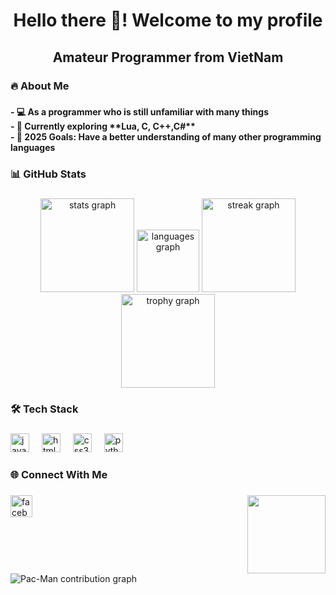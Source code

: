 <h1 align="center">Hello there 👋! Welcome to my profile</h1>

###

<h2 align="center">Amateur Programmer from VietNam</h2>

###

<h3 align="left">🔥 About Me</h3>

###

<h4 align="left">- 💻 As a programmer who is still unfamiliar with many things<br>- 🤖 Currently exploring **Lua, C, C++,C#**<br>- 🎯 2025 Goals: Have a better understanding of many other programming languages</h4>

###

<h3 align="left">📊 GitHub Stats</h3>

###

<div align="center">
  <img src="https://github-readme-stats.vercel.app/api?username=hoangquan14727&hide_title=false&hide_rank=false&show_icons=true&include_all_commits=true&count_private=true&disable_animations=false&theme=dracula&locale=en&hide_border=false" height="150" alt="stats graph"  />
  <img src="https://github-readme-stats.vercel.app/api/top-langs?username=hoangquan14727&locale=en&hide_title=false&layout=compact&card_width=320&langs_count=5&theme=dracula&hide_border=false" height="100" alt="languages graph"  />
  <img src="https://streak-stats.demolab.com?user=hoangquan14727&locale=en&mode=daily&theme=dracula&hide_border=false&border_radius=5" height="150" alt="streak graph"  />
  <img src="https://github-profile-trophy.vercel.app?username=hoangquan14727&" height="150" alt="trophy graph"  />
</div>

###

<h3 align="left">🛠️ Tech Stack</h3>

###

<div align="left">
  <img src="https://img.shields.io/badge/JavaScript-F7DF1E?logo=javascript&logoColor=black&style=for-the-badge" height="30" alt="javascript logo"  />
  <img width="12" />
  <img src="https://img.shields.io/badge/HTML5-E34F26?logo=html5&logoColor=white&style=for-the-badge" height="30" alt="html5 logo"  />
  <img width="12" />
  <img src="https://img.shields.io/badge/CSS3-1572B6?logo=css3&logoColor=white&style=for-the-badge" height="30" alt="css3 logo"  />
  <img width="12" />
  <img src="https://img.shields.io/badge/Python-3776AB?logo=python&logoColor=white&style=for-the-badge" height="30" alt="python logo"  />
</div>

###

<h3 align="left">🌐 Connect With Me</h3>

###

<img align="right" height="125" src="https://i.pinimg.com/originals/f9/21/88/f921885903c54c104c270a275bbc62bf.gif"  />

###

<div align="left">
  <a href="https://www.facebook.com/quanvodanh14727/" target="_blank">
    <img src="https://img.shields.io/static/v1?message=Facebook&logo=facebook&label=&color=1877F2&logoColor=white&labelColor=&style=for-the-badge" height="35" alt="facebook logo"  />
  </a>
</div>

###

<br clear="both">

<picture>
  <source media="(prefers-color-scheme: dark)" srcset="https://raw.githubusercontent.com/hoangquan14727/hoangquan14727/output/pacman-contribution-graph-dark.svg">
  <source media="(prefers-color-scheme: light)" srcset="https://raw.githubusercontent.com/hoangquan14727/hoangquan14727/output/pacman-contribution-graph.svg">
  <img alt="Pac-Man contribution graph" src="https://raw.githubusercontent.com/hoangquan14727/hoangquan14727/output/pacman-contribution-graph.svg">
</picture>

###
